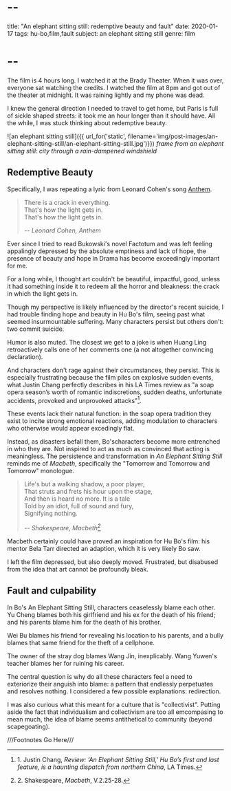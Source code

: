 # --
title: "An elephant sitting still: redemptive beauty and fault"
date: 2020-01-17
tags: hu-bo,film,fault
subject: an elephant sitting still
genre: film
# --

The film is 4 hours long. I watched it at the Brady Theater. When it was over, everyone sat watching the credits. I watched the film at 8pm and got out of the theater at midnight. It was raining lightly and my phone was dead.

I knew the general direction I needed to travel to get home, but Paris is full of sickle shaped streets: it took me an hour longer than it should have. All the while, I was stuck thinking about redemptive beauty.

![an elephant sitting still]({{ url_for('static', filename='img/post-images/an-elephant-sitting-still/an-elephant-sitting-still.jpg')}})
*frame from an elephant sitting still: city through a rain-dampened windshield*

## Redemptive Beauty

Specifically, I was repeating a lyric from Leonard Cohen's song [Anthem](https://open.spotify.com/track/7aAE5KL20Uycf3dswsaHjp?si=rosh5vBKQOaNVAMgghYuNQ).

> There is a crack in everything.  
> That's how the light gets in.  
> That's how the light gets in.  
>
> <cite>-- Leonard Cohen, Anthem</cite>

Ever since I tried to read Bukowski's novel Factotum and was left feeling appalingly depressed by the absolute emptiness and lack of hope, the presence of beauty and hope in Drama has become exceedingly important for me.

For a long while, I thought art couldn't be beautiful, impactful, good, unless it had something inside it to redeem all the horror and bleakness: the crack in which the light gets in.

Though my perspective is likely influenced by the director's recent suicide, I had trouble finding hope and beauty in Hu Bo's film, seeing past what seemed insurmountable suffering. Many characters persist but others don't: two commit suicide.

Humor is also muted. The closest we get to a joke is when Huang Ling retroactively calls one of her comments one (a not altogether convincing declaration).

And characters don't rage against their circumstances, they persist. This is especially frustrating because the film piles on explosive sudden events, what Justin Chang perfectly describes in his LA Times review as "a soap opera season’s worth of romantic indiscretions, sudden deaths, unfortunate accidents, provoked and unprovoked attacks"[^1]. 

These events lack their natural function: in the soap opera tradition they exist to incite strong emotional reactions, adding modulation to characters who otherwise would appear excedingly flat.

Instead, as disasters befall them, Bo'scharacters become more entrenched in who they are. Not inspired to act as much as convinced that acting is meaningless. The persistence and transformation in *An Elephant Sitting Still* reminds me of *Macbeth*, specifically the "Tomorrow and Tomorrow and Tomorrow" monologue.

> Life's but a walking shadow, a poor player,  
> That struts and frets his hour upon the stage,  
> And then is heard no more. It is a tale  
> Told by an idiot, full of sound and fury,  
> Signifying nothing.  
>  
> <cite>-- Shakespeare, Macbeth[^2]</cite>

Macbeth certainly could have proved an inspiration for Hu Bo's film: his mentor Bela Tarr directed an adaption, which it is very likely Bo saw.

I left the film depressed, but also deeply moved. Frustrated, but disabused from the idea that art cannot be profoundly bleak.

## Fault and culpability

In Bo's An Elephant Sitting Still, characters ceaselessly blame each other. Yu Cheng blames both his girlfriend and his ex for the death of his friend; and his parents blame him for the death of his brother.

Wei Bu blames his friend for revealing his location to his parents, and a bully blames that same friend for the theft of a cellphone. 

The owner of the stray dog blames Wang Jin, inexplicably. Wang Yuwen's teacher blames her for ruining his career.

The central question is why do all these characters feel a need to exteriorize their anguish into blame: a pattern that endlessly perpetuates and resolves nothing. I considered a few possible explanations: redirection.

I was also curious what this meant for a culture that is "collectivist". Putting aside the fact that individualism and collectivism are too all emcompasing to mean much, the idea of blame seems antithetical to community (beyond scapegoating).

///Footnotes Go Here///
[^1]: 1\. Justin Chang, *Review: ‘An Elephant Sitting Still,’ Hu Bo’s first and last feature, is a haunting dispatch from northern China*, LA Times.
[^2]: 2\. Shakespeare, *Macbeth*, V.2.25-28.
